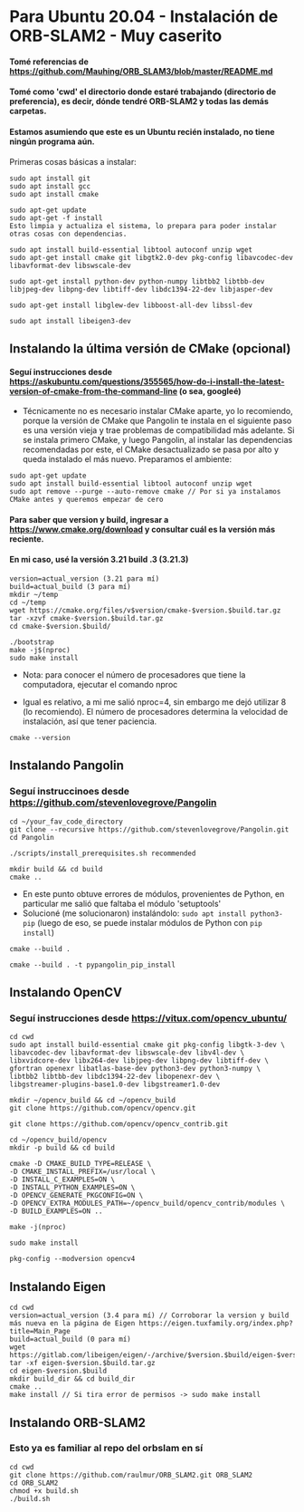 # Para Ubuntu 20.04 - Instalación de ORB-SLAM2 - Muy caserito
#### Tomé referencias de https://github.com/Mauhing/ORB_SLAM3/blob/master/README.md
#### Tomé como 'cwd' el directorio donde estaré trabajando (directorio de preferencia), es decir, dónde tendré ORB-SLAM2 y todas las demás carpetas.
#### Estamos asumiendo que este es un Ubuntu recién instalado, no tiene ningún programa aún.

Primeras cosas básicas a instalar:

```
sudo apt install git
sudo apt install gcc
sudo apt install cmake

sudo apt-get update
sudo apt-get -f install
Esto limpia y actualiza el sistema, lo prepara para poder instalar otras cosas con dependencias.

sudo apt install build-essential libtool autoconf unzip wget
sudo apt-get install cmake git libgtk2.0-dev pkg-config libavcodec-dev libavformat-dev libswscale-dev

sudo apt-get install python-dev python-numpy libtbb2 libtbb-dev libjpeg-dev libpng-dev libtiff-dev libdc1394-22-dev libjasper-dev

sudo apt-get install libglew-dev libboost-all-dev libssl-dev

sudo apt install libeigen3-dev
```

## Instalando la última versión de CMake (opcional)
#### Seguí instrucciones desde https://askubuntu.com/questions/355565/how-do-i-install-the-latest-version-of-cmake-from-the-command-line (o sea, googleé)
* Técnicamente no es necesario instalar CMake aparte, yo lo recomiendo, porque la versión de CMake que Pangolin te instala en el siguiente paso es una versión vieja y trae problemas de compatibilidad más adelante. Si se instala primero CMake, y luego Pangolin, al instalar las dependencias recomendadas por este, el CMake desactualizado se pasa por alto y queda instalado el más nuevo.
Preparamos el ambiente:

```
sudo apt-get update
sudo apt install build-essential libtool autoconf unzip wget
sudo apt remove --purge --auto-remove cmake // Por si ya instalamos CMake antes y queremos empezar de cero
```

#### Para saber que version y build, ingresar a https://www.cmake.org/download y consultar cuál es la versión más reciente.
#### En mi caso, usé la versión 3.21 build .3 (3.21.3)

```
version=actual_version (3.21 para mí)
build=actual_build (3 para mí)
mkdir ~/temp
cd ~/temp
wget https://cmake.org/files/v$version/cmake-$version.$build.tar.gz
tar -xzvf cmake-$version.$build.tar.gz
cd cmake-$version.$build/

./bootstrap
make -j$(nproc)
sudo make install
```

* Nota: para conocer el número de procesadores que tiene la computadora, ejecutar el comando nproc

* Igual es relativo, a mi me salió nproc=4, sin embargo me dejó utilizar 8 (lo recomiendo). El número de procesadores determina la velocidad de instalación, así que tener paciencia.

```
cmake --version
```

## Instalando Pangolin
### Seguí instruccinoes desde https://github.com/stevenlovegrove/Pangolin

```
cd ~/your_fav_code_directory
git clone --recursive https://github.com/stevenlovegrove/Pangolin.git
cd Pangolin 

./scripts/install_prerequisites.sh recommended

mkdir build && cd build
cmake ..
```

* En este punto obtuve errores de módulos, provenientes de Python, en particular me salió que faltaba el módulo 'setuptools'
* Solucioné (me solucionaron) instalándolo: ``` sudo apt install python3-pip ``` (luego de eso, se puede instalar módulos de Python con ```pip install```)

```
cmake --build .

cmake --build . -t pypangolin_pip_install
```

## Instalando OpenCV
### Seguí instrucciones desde https://vitux.com/opencv_ubuntu/

```
cd cwd
sudo apt install build-essential cmake git pkg-config libgtk-3-dev \
libavcodec-dev libavformat-dev libswscale-dev libv4l-dev \
libxvidcore-dev libx264-dev libjpeg-dev libpng-dev libtiff-dev \
gfortran openexr libatlas-base-dev python3-dev python3-numpy \
libtbb2 libtbb-dev libdc1394-22-dev libopenexr-dev \
libgstreamer-plugins-base1.0-dev libgstreamer1.0-dev

mkdir ~/opencv_build && cd ~/opencv_build
git clone https://github.com/opencv/opencv.git

git clone https://github.com/opencv/opencv_contrib.git

cd ~/opencv_build/opencv
mkdir -p build && cd build

cmake -D CMAKE_BUILD_TYPE=RELEASE \
-D CMAKE_INSTALL_PREFIX=/usr/local \
-D INSTALL_C_EXAMPLES=ON \
-D INSTALL_PYTHON_EXAMPLES=ON \
-D OPENCV_GENERATE_PKGCONFIG=ON \
-D OPENCV_EXTRA_MODULES_PATH=~/opencv_build/opencv_contrib/modules \
-D BUILD_EXAMPLES=ON ..

make -j(nproc) 

sudo make install

pkg-config --modversion opencv4
```

## Instalando Eigen

```
cd cwd
version=actual_version (3.4 para mí) // Corroborar la version y build más nueva en la página de Eigen https://eigen.tuxfamily.org/index.php?title=Main_Page
build=actual_build (0 para mí)
wget https://gitlab.com/libeigen/eigen/-/archive/$version.$build/eigen-$version.$build.tar.gz
tar -xf eigen-$version.$build.tar.gz
cd eigen-$version.$build
mkdir build_dir && cd build_dir
cmake ..
make install // Si tira error de permisos -> sudo make install
```

## Instalando ORB-SLAM2
### Esto ya es familiar al repo del orbslam en sí

```
cd cwd
git clone https://github.com/raulmur/ORB_SLAM2.git ORB_SLAM2
cd ORB_SLAM2
chmod +x build.sh
./build.sh
```
